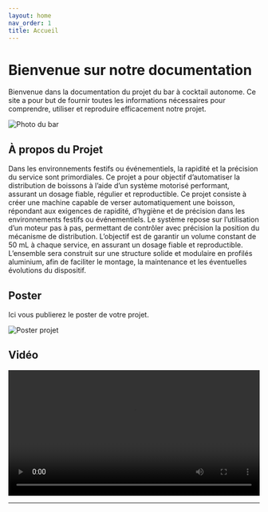 ```yaml
---
layout: home
nav_order: 1
title: Accueil
---
```


# Bienvenue sur notre documentation

Bienvenue dans la documentation du projet du bar à cocktail autonome. Ce site a pour but de fournir toutes les informations nécessaires pour comprendre, utiliser et reproduire efficacement notre projet.

![Photo du bar](images/poster.jng)

## À propos du Projet
Dans les environnements festifs ou événementiels, la rapidité et la précision du service sont primordiales. Ce projet a pour objectif d’automatiser la distribution de boissons à l’aide d’un système motorisé performant, assurant un dosage fiable, régulier et reproductible.
Ce projet consiste à créer une machine capable de verser automatiquement une boisson, répondant aux exigences de rapidité, d’hygiène et de précision dans les environnements festifs ou événementiels. Le système repose sur l’utilisation d’un moteur pas à pas, permettant de contrôler avec précision la position du mécanisme de distribution. L’objectif est de garantir un volume constant de 50 mL à chaque service, en assurant un dosage fiable et reproductible. L’ensemble sera construit sur une structure solide et modulaire en profilés aluminium, afin de faciliter le montage, la maintenance et les éventuelles évolutions du dispositif.

## Poster

Ici vous publierez le poster de votre projet.

![Poster projet](images/poster.jpg)

## Vidéo
<video src="images/intro_amiens.mp4" controls title="Title"  style="width: 100%;"></video>

---
